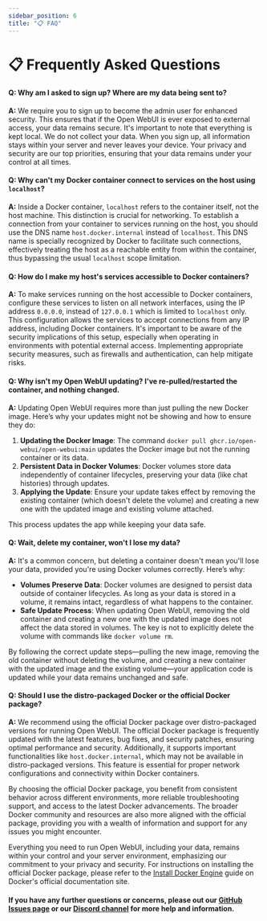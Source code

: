 ```yaml
---
sidebar_position: 6
title: "📋 FAQ"
---
```


# 📋 Frequently Asked Questions

#### **Q: Why am I asked to sign up? Where are my data being sent to?**

**A:** We require you to sign up to become the admin user for enhanced security. This ensures that if the Open WebUI is ever exposed to external access, your data remains secure. It's important to note that everything is kept local. We do not collect your data. When you sign up, all information stays within your server and never leaves your device. Your privacy and security are our top priorities, ensuring that your data remains under your control at all times.

#### **Q: Why can't my Docker container connect to services on the host using `localhost`?**  

**A:** Inside a Docker container, `localhost` refers to the container itself, not the host machine. This distinction is crucial for networking. To establish a connection from your container to services running on the host, you should use the DNS name `host.docker.internal` instead of `localhost`. This DNS name is specially recognized by Docker to facilitate such connections, effectively treating the host as a reachable entity from within the container, thus bypassing the usual `localhost` scope limitation.

#### **Q: How do I make my host's services accessible to Docker containers?**  

**A:** To make services running on the host accessible to Docker containers, configure these services to listen on all network interfaces, using the IP address `0.0.0.0`, instead of `127.0.0.1` which is limited to `localhost` only. This configuration allows the services to accept connections from any IP address, including Docker containers. It's important to be aware of the security implications of this setup, especially when operating in environments with potential external access. Implementing appropriate security measures, such as firewalls and authentication, can help mitigate risks.

#### **Q: Why isn't my Open WebUI updating? I've re-pulled/restarted the container, and nothing changed.**

**A:** Updating Open WebUI requires more than just pulling the new Docker image. Here’s why your updates might not be showing and how to ensure they do:

1. **Updating the Docker Image**: The command `docker pull ghcr.io/open-webui/open-webui:main` updates the Docker image but not the running container or its data.
2. **Persistent Data in Docker Volumes**: Docker volumes store data independently of container lifecycles, preserving your data (like chat histories) through updates.
3. **Applying the Update**: Ensure your update takes effect by removing the existing container (which doesn't delete the volume) and creating a new one with the updated image and existing volume attached.

This process updates the app while keeping your data safe.

#### **Q: Wait, delete my container, won't I lose my data?**

**A:** It's a common concern, but deleting a container doesn't mean you'll lose your data, provided you're using Docker volumes correctly. Here’s why:

- **Volumes Preserve Data**: Docker volumes are designed to persist data outside of container lifecycles. As long as your data is stored in a volume, it remains intact, regardless of what happens to the container.
- **Safe Update Process**: When updating Open WebUI, removing the old container and creating a new one with the updated image does not affect the data stored in volumes. The key is not to explicitly delete the volume with commands like `docker volume rm`.

By following the correct update steps—pulling the new image, removing the old container without deleting the volume, and creating a new container with the updated image and the existing volume—your application code is updated while your data remains unchanged and safe.

#### **Q: Should I use the distro-packaged Docker or the official Docker package?**

**A:** We recommend using the official Docker package over distro-packaged versions for running Open WebUI. The official Docker package is frequently updated with the latest features, bug fixes, and security patches, ensuring optimal performance and security. Additionally, it supports important functionalities like `host.docker.internal`, which may not be available in distro-packaged versions. This feature is essential for proper network configurations and connectivity within Docker containers.

By choosing the official Docker package, you benefit from consistent behavior across different environments, more reliable troubleshooting support, and access to the latest Docker advancements. The broader Docker community and resources are also more aligned with the official package, providing you with a wealth of information and support for any issues you might encounter.

Everything you need to run Open WebUI, including your data, remains within your control and your server environment, emphasizing our commitment to your privacy and security. For instructions on installing the official Docker package, please refer to the [Install Docker Engine](https://docs.docker.com/engine/install/) guide on Docker's official documentation site.

#### If you have any further questions or concerns, please out our [GitHub Issues page](https://github.com/open-webui/open-webui/issues) or our [Discord channel](https://discord.gg/5rJgQTnV4s) for more help and information.
